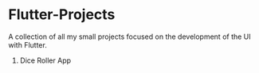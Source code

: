 # Flutter-Projects
A collection of all my  small projects focused  on the development of the UI with Flutter.

1. Dice Roller App
